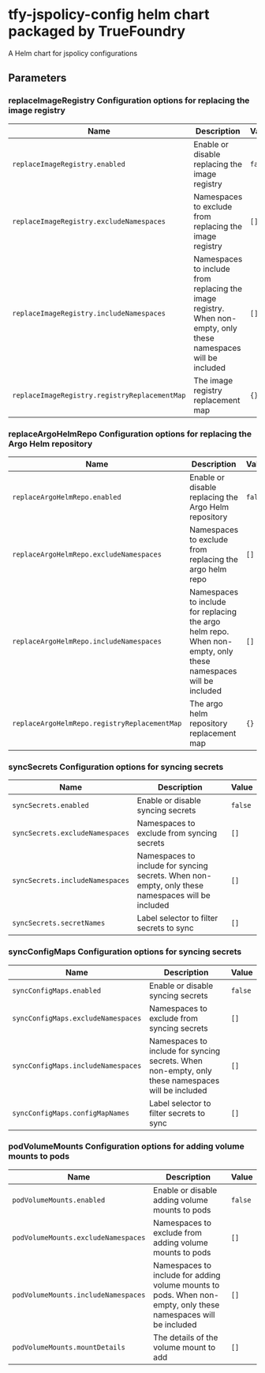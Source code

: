 # tfy-jspolicy-config helm chart packaged by TrueFoundry
A Helm chart for jspolicy configurations

## Parameters

### replaceImageRegistry Configuration options for replacing the image registry

| Name                                          | Description                                                                                                     | Value   |
| --------------------------------------------- | --------------------------------------------------------------------------------------------------------------- | ------- |
| `replaceImageRegistry.enabled`                | Enable or disable replacing the image registry                                                                  | `false` |
| `replaceImageRegistry.excludeNamespaces`      | Namespaces to exclude from replacing the image registry                                                         | `[]`    |
| `replaceImageRegistry.includeNamespaces`      | Namespaces to include from replacing the image registry. When non-empty, only these namespaces will be included | `[]`    |
| `replaceImageRegistry.registryReplacementMap` | The image registry replacement map                                                                              | `{}`    |

### replaceArgoHelmRepo Configuration options for replacing the Argo Helm repository

| Name                                         | Description                                                                                                    | Value   |
| -------------------------------------------- | -------------------------------------------------------------------------------------------------------------- | ------- |
| `replaceArgoHelmRepo.enabled`                | Enable or disable replacing the Argo Helm repository                                                           | `false` |
| `replaceArgoHelmRepo.excludeNamespaces`      | Namespaces to exclude from replacing the argo helm repo                                                        | `[]`    |
| `replaceArgoHelmRepo.includeNamespaces`      | Namespaces to include for replacing the argo helm repo. When non-empty, only these namespaces will be included | `[]`    |
| `replaceArgoHelmRepo.registryReplacementMap` | The argo helm repository replacement map                                                                       | `{}`    |

### syncSecrets Configuration options for syncing secrets

| Name                            | Description                                                                                       | Value   |
| ------------------------------- | ------------------------------------------------------------------------------------------------- | ------- |
| `syncSecrets.enabled`           | Enable or disable syncing secrets                                                                 | `false` |
| `syncSecrets.excludeNamespaces` | Namespaces to exclude from syncing secrets                                                        | `[]`    |
| `syncSecrets.includeNamespaces` | Namespaces to include for syncing secrets. When non-empty, only these namespaces will be included | `[]`    |
| `syncSecrets.secretNames`       | Label selector to filter secrets to sync                                                          | `[]`    |

### syncConfigMaps Configuration options for syncing secrets

| Name                               | Description                                                                                       | Value   |
| ---------------------------------- | ------------------------------------------------------------------------------------------------- | ------- |
| `syncConfigMaps.enabled`           | Enable or disable syncing secrets                                                                 | `false` |
| `syncConfigMaps.excludeNamespaces` | Namespaces to exclude from syncing secrets                                                        | `[]`    |
| `syncConfigMaps.includeNamespaces` | Namespaces to include for syncing secrets. When non-empty, only these namespaces will be included | `[]`    |
| `syncConfigMaps.configMapNames`    | Label selector to filter secrets to sync                                                          | `[]`    |

### podVolumeMounts Configuration options for adding volume mounts to pods

| Name                                | Description                                                                                                    | Value   |
| ----------------------------------- | -------------------------------------------------------------------------------------------------------------- | ------- |
| `podVolumeMounts.enabled`           | Enable or disable adding volume mounts to pods                                                                 | `false` |
| `podVolumeMounts.excludeNamespaces` | Namespaces to exclude from adding volume mounts to pods                                                        | `[]`    |
| `podVolumeMounts.includeNamespaces` | Namespaces to include for adding volume mounts to pods. When non-empty, only these namespaces will be included | `[]`    |
| `podVolumeMounts.mountDetails`      | The details of the volume mount to add                                                                         | `[]`    |
